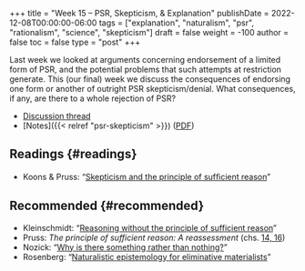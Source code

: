 +++
title = "Week 15 – PSR, Skepticism, & Explanation"
publishDate = 2022-12-08T00:00:00-06:00
tags = ["explanation", "naturalism", "psr", "rationalism", "science", "skepticism"]
draft = false
weight = -100
author = false
toc = false
type = "post"
+++

Last week we looked at arguments concerning endorsement of a limited form of PSR, and the potential problems that such attempts at restriction generate. This (our final) week we discuss the consequences of endorsing one form or another of outright PSR skepticism/denial. What consequences, if any, are there to a whole rejection of PSR?

-   [Discussion thread](https://discord.com/channels/1006739669842673674/1048256643588173885)
-   [Notes]({{< relref "psr-skepticism" >}}) ([PDF](/materials/handouts/psr-skepticism.pdf))


## Readings {#readings}

-   Koons &amp; Pruss: &ldquo;[Skepticism and the principle of sufﬁcient reason](https://link.springer.com/article/10.1007/s11098-020-01482-3)&rdquo;


## Recommended {#recommended}

-   Kleinschmidt: &ldquo;[Reasoning without the principle of sufficient reason](/materials/readings/kleinschmidt-psr-reasoning.pdf)&rdquo;
-   Pruss: _The principle of sufficient reason: A reassessment_ (chs. [14, 16](/materials/readings/pruss-psr-reasonable.pdf))
-   Nozick: &ldquo;[Why is there something rather than nothing?](/materials/readings/nozick-metaphysics.pdf)&rdquo;
-   Rosenberg: &ldquo;[Naturalistic epistemology for eliminative materialists](https://www.jstor.org/stable/2653675)&rdquo;
